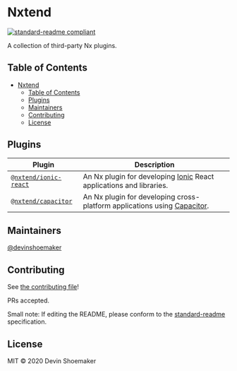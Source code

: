 # Nxtend

[![standard-readme compliant](https://img.shields.io/badge/standard--readme-OK-green.svg?style=flat-square)](https://github.com/RichardLitt/standard-readme)

A collection of third-party Nx plugins.

## Table of Contents

- [Nxtend](#nxtend)
  - [Table of Contents](#table-of-contents)
  - [Plugins](#plugins)
  - [Maintainers](#maintainers)
  - [Contributing](#contributing)
  - [License](#license)

## Plugins

| Plugin | Description |
| ------ | ----------- |
| [`@nxtend/ionic-react`](./packages/ionic-react/README.md) | An Nx plugin for developing [Ionic](https://ionicframework.com/docs) React applications and libraries. |
| [`@nxtend/capacitor`](./packages/capacitor/README.md) | An Nx plugin for developing cross-platform applications using [Capacitor](https://capacitorjs.com/docs). |

## Maintainers

[@devinshoemaker](https://github.com/devinshoemaker)

## Contributing

See [the contributing file](contributing.md)!

PRs accepted.

Small note: If editing the README, please conform to the [standard-readme](https://github.com/RichardLitt/standard-readme) specification.

## License

MIT © 2020 Devin Shoemaker
